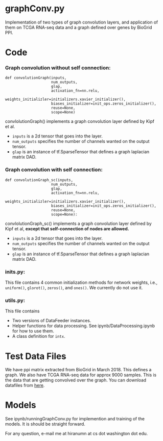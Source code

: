 # graphConv.py

Implementation of two types of graph convolution layers, and application of them on TCGA RNA-seq data and a graph defined over genes by BioGrid PPI.

# Code
### Graph convolution without self connection:

```
def convolutionGraph(inputs,
                     num_outputs,
                     glap,
                     activation_fn=nn.relu,
                     weights_initializler=initializers.xavier_initializer(),
                     biases_initializer=init_ops.zeros_initializer(),
                     reuse=None,
                     scope=None)
```

convlolutionGraph() implements a graph convolution layer defined by Kipf et al.
- `inputs` is a 2d tensor that goes into the layer.
- `num_outputs` specifies the number of channels wanted on the output tensor.
- `glap` is an instance of tf.SparseTensor that defines a graph laplacian matrix DAD.

### Graph convolution with self connection:

```
def convolutionGraph_sc(inputs,
                     num_outputs,
                     glap,
                     activation_fn=nn.relu,
                     weights_initializler=initializers.xavier_initializer(),
                     biases_initializer=init_ops.zeros_initializer(),
                     reuse=None,
                     scope=None):
```

convlolutionGraph_sc() implements a graph convolution layer defined by Kipf et al, **except that self-connection of nodes are allowed.**
- `inputs` is a 2d tensor that goes into the layer.
- `num_outputs` specifies the number of channels wanted on the output tensor.
- `glap` is an instance of tf.SparseTensor that defines a graph laplacian matrix DAD.

### inits.py:
This file contains 4 common initialization methods for network weights, i.e., `uniform()`, `glorot()`, `zeros()`, and `ones()`.
We currently do not use it.

### utils.py:
This file contains
- Two versions of DataFeeder instances.
- Helper functions for data processing. See ipynb/DataProcessing.ipynb for how to use them.
- A class definition for `intx`.

# Test Data Files
We have ppi matrix extracted from BioGrid in March 2018. This defines a graph.
We also have TCGA RNA-seq data for approx 9000 samples. This is the data that are getting convolved over the graph.
You can download datafiles from [here](https://drive.google.com/drive/folders/1fwYmLZyH0yoVx40atSDIQ9yLjXIM3yH_?usp=sharing).

# Models
See ipynb/runningGraphConv.py for implemention and training of the models. It is should be straight forward.

For any question, e-mail me at hiranumn at cs dot washington dot edu.
